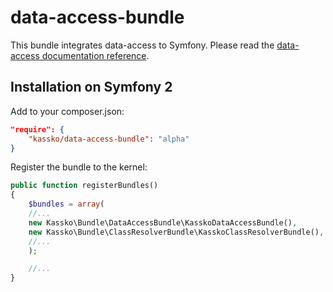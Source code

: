 data-access-bundle
==================

This bundle integrates data-access to Symfony.
Please read the [data-access documentation reference](https://github.com/kassko/data-access/blob/alpha/README.md).

Installation on Symfony 2
---------------

Add to your composer.json:
```json
"require": {
    "kassko/data-access-bundle": "alpha"
}
```

Register the bundle to the kernel:
```php
public function registerBundles()
{
    $bundles = array(
    //...
    new Kassko\Bundle\DataAccessBundle\KasskoDataAccessBundle(),
    new Kassko\Bundle\ClassResolverBundle\KasskoClassResolverBundle(),
    //...
    );

    //...
}
```

